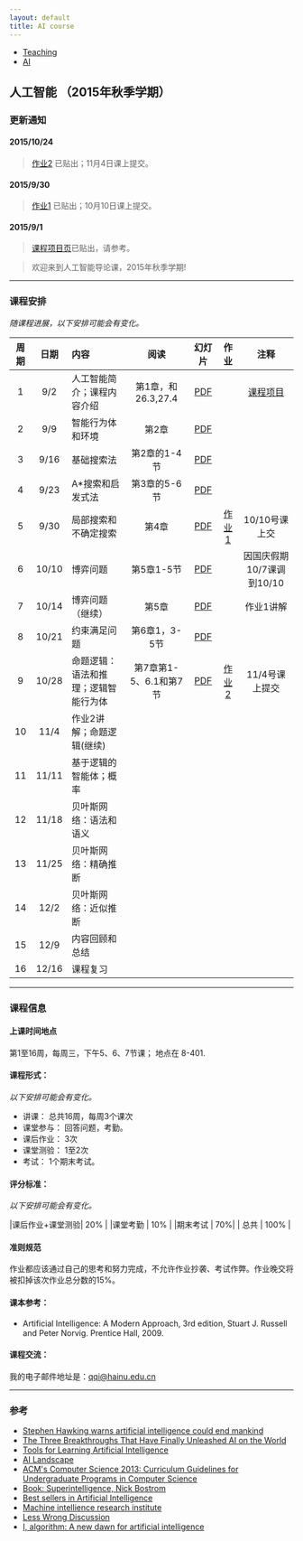 ```yaml
---
layout: default
title: AI course
---
```


<ul class="breadcrumb">
<li><a href="/teaching/">Teaching</a> <span class="divider"></span></li>
<li><a href="/teaching/AI/">AI</a> <span class="divider"></span></li> 
</ul>

## 人工智能 （2015年秋季学期）

### 更新通知


#### 2015/10/24

> [作业2](HW2.pdf) 已贴出；11月4日课上提交。

#### 2015/9/30

> [作业1](HW1.pdf) 已贴出；10月10日课上提交。

#### 2015/9/1

> [课程项目页](project/)已贴出，请参考。

> 欢迎来到人工智能导论课，2015年秋季学期!

------

### 课程安排
*随课程进展，以下安排可能会有变化。*

| 周期       |日期      |  内容    | 阅读 |幻灯片  |作业     |  注释    |
|:---------:|:-------:|:---------|:--------:|:------:|:------:|:--------:|
|  1      | 9/2   | 人工智能简介；课程内容介绍    | 第1章，和26.3,27.4 | [PDF](lecture01.pdf) |     |  [课程项目](project/)          |
|  2      | 9/9  | 智能行为体和环境   | 第2章 | [PDF](lecture02.pdf)  |    |   |
|  3      | 9/16  | 基础搜索法 | 第2章的1-4节  | [PDF](lecture03.pdf)   |   |   |
|  4      | 9/23  | A*搜索和启发式法  | 第3章的5-6节 |[PDF](lecture04.pdf)  |    |   |
|  5      | 9/30  | 局部搜索和不确定搜索    |第4章  |[PDF](lecture05.pdf)    | [作业1](HW1.pdf)   | 10/10号课上交  |
|  6      | 10/10  | 博弈问题      |第5章1-5节  | [PDF](lecture06.pdf)    |   |因国庆假期10/7课调到10/10  |
|  7      | 10/14 | 博弈问题（继续）  | 第5章  |[PDF](lecture07.pdf)   |   |作业1讲解 |
|  8      | 10/21 | 约束满足问题   | 第6章1，3-5节  |[PDF](lecture08.pdf) |   | |
|  9      | 10/28  | 命题逻辑：语法和推理；逻辑智能行为体        |第7章第1-5、6.1和第7节   | [PDF](lecture09.pdf)  | [作业2](HW2.pdf)  |11/4号课上提交 |
|  10     | 11/4 |  作业2讲解；命题逻辑(继续)    |   |  |   | |
|  11     | 11/11 | 基于逻辑的智能体；概率   |   |  |   | |
|  12     | 11/18 | 贝叶斯网络：语法和语义        |   |  |   | |
|  13     | 11/25  | 贝叶斯网络：精确推断          |   |   |   | |
|  14     | 12/2  | 贝叶斯网络：近似推断              |   |   |   | |
|  15     | 12/9 | 内容回顾和总结 |   |    |   | |
|  16     | 12/16 | 课程复习                  |   |   |   |  |


------

### 课程信息

#### 上课时间地点
第1至16周，每周三，下午5、6、7节课； 地点在 8-401.

#### 课程形式：
*以下安排可能会有变化。*

  - 讲课： 总共16周，每周3个课次
  - 课堂参与： 回答问题，考勤。
  - 课后作业：  3次
  - 课堂测验： 1至2次
  - 考试： 1个期末考试。

#### 评分标准：
*以下安排可能会有变化。*

|课后作业+课堂测验| 20% |
|课堂考勤 | 10% |
|期末考试 | 70%| 
| 总共 | 100% |
  
#### 准则规范
作业都应该通过自己的思考和努力完成，不允许作业抄袭、考试作弊。作业晚交将被扣掉该次作业总分数的15%。

#### 课本参考：
  - Artificial Intelligence: A Modern Approach, 3rd edition, Stuart J. Russell and Peter Norvig. Prentice Hall, 2009.
  
#### 课程交流：
我的电子邮件地址是：qqi@hainu.edu.cn


------

### 参考

- [Stephen Hawking warns artificial intelligence could end mankind](http://www.bbc.com/news/technology-30290540)
- [The Three Breakthroughs That Have Finally Unleashed AI on the World](http://www.wired.com/2014/10/future-of-artificial-intelligence)
- [Tools for Learning Artificial Intelligence](http://www.aispace.org/index.shtml)
- [AI Landscape](http://www.aaai.org/AILandscape)
- [ACM's Computer Science 2013: Curriculum Guidelines for Undergraduate Programs in Computer Science](http://www.acm.org/education/CS2013-final-report.pdf)
- [Book: Superintelligence, Nick Bostrom](http://www.amazon.com/gp/product/0199678111?tag=viglink20784-20&pldnSite=1)
- [Best sellers in Artificial Intelligence](http://www.amazon.com/gp/bestsellers/books/491300/ref=zg_b_bs_491300_1)
- [Machine intellience research institute](http://intelligence.org)
- [Less Wrong Discussion](http://lesswrong.com/r/discussion/)
- [I, algorithm: A new dawn for artificial intelligence](http://www.cs.washington.edu/news/TheNewAI_NewScientist.pdf)


